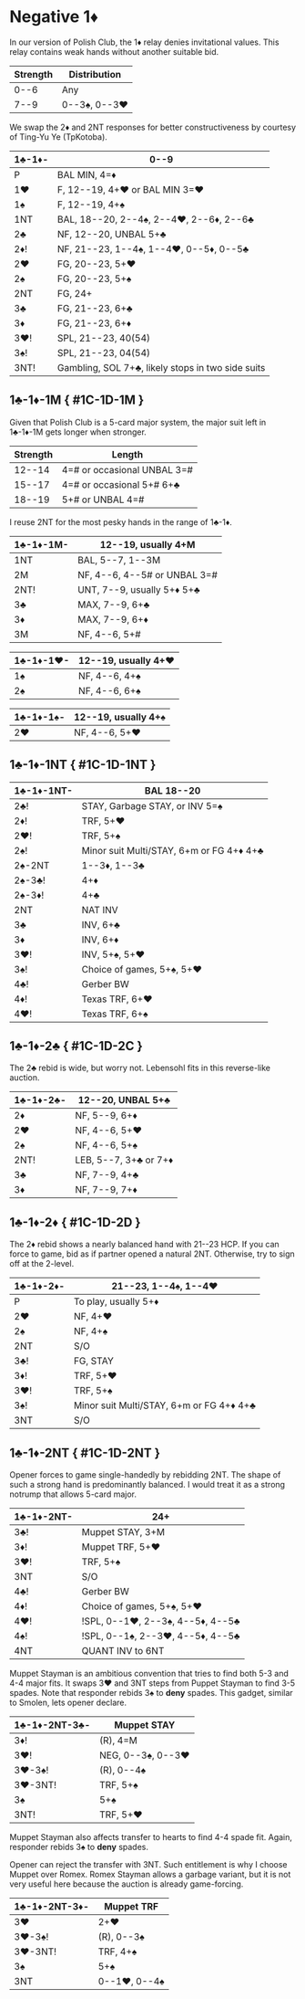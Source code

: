 # Negative 1♦

In our version of Polish Club, the 1♦ relay denies invitational values.  This
relay contains weak hands without another suitable bid.

| Strength | Distribution |
|----------|--------------|
| 0--6     | Any
| 7--9     | 0--3♠, 0--3♥

We swap the 2♦ and 2NT responses for better constructiveness by courtesy of
Ting-Yu Ye (TpKotoba).

| 1♣-1♦-  | 0--9 |
|---------|------|
| P       | BAL MIN, 4=♦
| 1♥      | F, 12--19, 4+♥ or BAL MIN 3=♥
| 1♠      | F, 12--19, 4+♠
| 1NT     | BAL, 18--20, 2--4♠, 2--4♥, 2--6♦, 2--6♣
| 2♣      | NF, 12--20, UNBAL 5+♣
| 2♦!     | NF, 21--23, 1--4♠, 1--4♥, 0--5♦, 0--5♣
| 2♥      | FG, 20--23, 5+♥
| 2♠      | FG, 20--23, 5+♠
| 2NT     | FG, 24+
| 3♣      | FG, 21--23, 6+♣
| 3♦      | FG, 21--23, 6+♦
| 3♥!     | SPL, 21--23, 40(54)
| 3♠!     | SPL, 21--23, 04(54)
| 3NT!    | Gambling, SOL 7+♣, likely stops in two side suits

## 1♣-1♦-1M { #1C-1D-1M }

Given that Polish Club is a 5-card major system, the major suit left in 1♣-1♦-1M
gets longer when stronger.

| Strength | Length |
|----------|--------|
| 12--14   | 4=# or occasional UNBAL 3=#
| 15--17   | 4=# or occasional 5+# 6+♣
| 18--19   | 5+# or UNBAL 4=#

I reuse 2NT for the most pesky hands in the range of 1♣-1♦.

| 1♣-1♦-1M- | 12--19, usually 4+M |
|-----------|---------------------|
| 1NT       | BAL, 5--7, 1--3M
| 2M        | NF, 4--6, 4--5# or UNBAL 3=#
| 2NT!      | UNT, 7--9, usually 5+♦ 5+♣
| 3♣        | MAX, 7--9, 6+♣
| 3♦        | MAX, 7--9, 6+♦
| 3M        | NF, 4--6, 5+#

| 1♣-1♦-1♥- | 12--19, usually 4+♥ |
|-----------|---------------------|
| 1♠        | NF, 4--6, 4+♠
| 2♠        | NF, 4--6, 6+♠

| 1♣-1♦-1♠- | 12--19, usually 4+♠ |
|-----------|---------------------|
| 2♥        | NF, 4--6, 5+♥

## 1♣-1♦-1NT { #1C-1D-1NT }

| 1♣-1♦-1NT-  | BAL 18--20 |
|-------------|------------|
| 2♣!         | STAY, Garbage STAY, or INV 5=♠
| 2♦!         | TRF, 5+♥
| 2♥!         | TRF, 5+♠
| 2♠!         | Minor suit Multi/STAY, 6+m or FG 4+♦ 4+♣
| 2♠-2NT      | 1--3♦, 1--3♣
| 2♠-3♣!      | 4+♦
| 2♠-3♦!      | 4+♣
| 2NT         | NAT INV
| 3♣          | INV, 6+♣
| 3♦          | INV, 6+♦
| 3♥!         | INV, 5+♠, 5+♥
| 3♠!         | Choice of games, 5+♠, 5+♥
| 4♣!         | Gerber BW
| 4♦!         | Texas TRF, 6+♥
| 4♥!         | Texas TRF, 6+♠

## 1♣-1♦-2♣ { #1C-1D-2C }

The 2♣ rebid is wide, but worry not.  Lebensohl fits in this reverse-like
auction.

| 1♣-1♦-2♣- | 12--20, UNBAL 5+♣ |
|-----------|-------------------|
| 2♦        | NF, 5--9, 6+♦
| 2♥        | NF, 4--6, 5+♥
| 2♠        | NF, 4--6, 5+♠
| 2NT!      | LEB, 5--7, 3+♣ or 7+♦
| 3♣        | NF, 7--9, 4+♣
| 3♦        | NF, 7--9, 7+♦

## 1♣-1♦-2♦ { #1C-1D-2D }

The 2♦ rebid shows a nearly balanced hand with 21--23 HCP.  If you can force
to game, bid as if partner opened a natural 2NT.  Otherwise, try to sign off at
the 2-level.

| 1♣-1♦-2♦- | 21--23, 1--4♠, 1--4♥ |
|-----------|----------------------|
| P         | To play, usually 5+♦
| 2♥        | NF, 4+♥
| 2♠        | NF, 4+♠
| 2NT       | S/O
| 3♣!       | FG, STAY
| 3♦!       | TRF, 5+♥
| 3♥!       | TRF, 5+♠
| 3♠!       | Minor suit Multi/STAY, 6+m or FG 4+♦ 4+♣
| 3NT       | S/O

## 1♣-1♦-2NT { #1C-1D-2NT }

Opener forces to game single-handedly by rebidding 2NT.  The shape of such a
strong hand is predominantly balanced.  I would treat it as a strong notrump
that allows 5-card major.

| 1♣-1♦-2NT- | 24+ |
|------------|-----|
| 3♣!        | Muppet STAY, 3+M
| 3♦!        | Muppet TRF, 5+♥
| 3♥!        | TRF, 5+♠
| 3NT        | S/O
| 4♣!        | Gerber BW
| 4♦!        | Choice of games, 5+♠, 5+♥
| 4♥!        | !SPL, 0--1♥, 2--3♠, 4--5♦, 4--5♣
| 4♠!        | !SPL, 0--1♠, 2--3♥, 4--5♦, 4--5♣
| 4NT        | QUANT INV to 6NT

Muppet Stayman is an ambitious convention that tries to find both 5-3 and 4-4
major fits.  It swaps 3♥ and 3NT steps from Puppet Stayman to find 3-5 spades.
Note that responder rebids 3♠ to **deny** spades.  This gadget, similar to
Smolen, lets opener declare.

| 1♣-1♦-2NT-3♣- | Muppet STAY |
|---------------|-------------|
| 3♦!           | (R), 4=M
| 3♥!           | NEG, 0--3♠, 0--3♥
| 3♥-3♠!        | (R), 0--4♠
| 3♥-3NT!       | TRF, 5+♠
| 3♠            | 5+♠
| 3NT!          | TRF, 5+♥

Muppet Stayman also affects transfer to hearts to find 4-4 spade fit.  Again,
responder rebids 3♠ to **deny** spades.

Opener can reject the transfer with 3NT.  Such entitlement is why I choose
Muppet over Romex.  Romex Stayman allows a garbage variant, but it is not very
useful here because the auction is already game-forcing.

| 1♣-1♦-2NT-3♦- | Muppet TRF |
|---------------|------------|
| 3♥            | 2+♥
| 3♥-3♠!        | (R), 0--3♠
| 3♥-3NT!       | TRF, 4+♠
| 3♠            | 5+♠
| 3NT           | 0--1♥, 0--4♠
